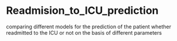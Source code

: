 # Readmision_to_ICU_prediction
comparing different models for the prediction of the patient whether readmitted to the ICU or not on the basis of different parameters
